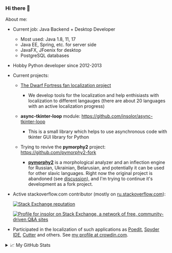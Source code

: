 ### Hi there 👋

About me:

- Current job: Java Backend + Desktop Developer
  - Most used: Java 1.8, 11, 17
  - Java EE, Spring, etc. for server side
  - JavaFX, JFoenix for desktop
  - PostgreSQL databases
  
- Hobby Python developer since 2012-2013

- Current projects:
  - [The Dwarf Fortress fan localization project](https://github.com/dfint)
    - We develop tools for the localization and help enthisiasts with localization to different langauges (there are about 20 languages with an active localization progress)

  - **async-tkinter-loop** module: https://github.com/insolor/async-tkinter-loop
    - This is a small library which helps to use asynchronous code with tkinter GUI library for Python

  - Trying to revive the **pymorphy2** project: https://github.com/pymorphy2-fork
    - [**pymorphy2**](https://github.com/pymorphy2/pymorphy2) is a morphological analyzer and an inflection engine for Russian, Ukrainian, Belarusian, and potentially it can be used for other slavic languages. Right now the original project is abandoned (see [discussion](https://github.com/pymorphy2/pymorphy2/issues/160)), and I'm trying to continue it's development as a fork project.

- Active stackoverflow.com contributor (mostly on [ru.stackoverflow.com][1]):

    [![Stack Exchange reputation](https://img.shields.io/stackexchange/ru.stackoverflow/r/1365?style=for-the-badge&logo=stackoverflow&color=blue)](https://ru.stackoverflow.com/users/1365/insolor)

    [![Profile for insolor on Stack Exchange, a network of free, community-driven Q&amp;A sites][2]][3]

- Participated in the localization of such applications as [Poedit][4], [Spyder IDE][5], [Cutter][6] and others. See [my profile at crowdin.com][7].

<details> 
  <summary>&#x1f4c8; My GitHub Stats</summary>
  
  ![insolor's GitHub Stats](https://github-readme-stats.vercel.app/api?username=insolor&show_icons=true&line_height=33&count_private=true&theme=dark)  
  ![Contributions](https://github-readme-streak-stats.herokuapp.com/?user=insolor&theme=dark)
</details>

  [1]: https://ru.stackoverflow.com/users/1365
  [2]: https://stackexchange.com/users/flair/6028457.png?theme=dark
  [3]: https://stackexchange.com/users/6028457/insolor
  [4]: https://poedit.net
  [5]: https://www.spyder-ide.org
  [6]: https://cutter.re
  [7]: https://crowdin.com/profile/insolor
